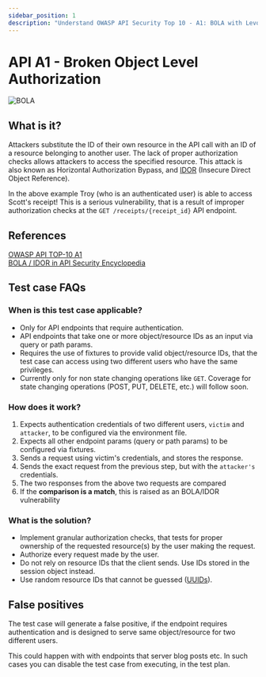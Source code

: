```yaml
---
sidebar_position: 1
description: "Understand OWASP API Security Top 10 - A1: BOLA with Levo.ai. Learn about Broken Object Level Authorization vulnerabilities and mitigation strategies."
---
```


# API A1 - Broken Object Level Authorization
![BOLA](../assets/API-Top-10/A1-BOLA.svg)

## What is it?
Attackers substitute the ID of their own resource in the API call with an ID of a resource belonging to another user. The lack of proper authorization checks allows attackers to access the specified resource.
This attack is also known as Horizontal Authorization Bypass, and [IDOR][IDOR-HO] (Insecure Direct Object Reference).

In the above example Troy (who is an authenticated user) is able to access Scott's receipt! This is a serious vulnerability, that is a result of improper authorization checks at the `GET /receipts/{receipt_id}` API endpoint.

## References
[OWASP API TOP-10 A1](https://owasp.org/www-project-api-security/)  
[BOLA / IDOR in API Security Encyclopedia](https://apisecurity.io/encyclopedia/content/owasp/api1-broken-object-level-authorization)

## Test case FAQs
### When is this test case applicable?
* Only for API endpoints that require authentication.
* API endpoints that take one or more object/resource IDs as an input via query or path params.
* Requires the use of fixtures to provide valid object/resource IDs, that the test case can access using two different users who have the same privileges.
* Currently only for non state changing operations like `GET`. Coverage for state changing operations (POST, PUT, DELETE, etc.) will follow soon.

### How does it work?
1. Expects authentication credentials of two different users, `victim` and `attacker`, to be configured via the environment file.
2. Expects all other endpoint params (query or path params) to be configured via fixtures.
3. Sends a request using victim's credentials, and stores the response.
4. Sends the exact request from the previous step, but with the `attacker's` credentials. 
5. The two responses from the above two requests are compared
6. If the **comparison is a match**, this is raised as an BOLA/IDOR vulnerability

### What is the solution?
* Implement granular authorization checks, that tests for proper ownership of the requested resource(s) by the user making the request.
* Authorize every request made by the user.
* Do not rely on resource IDs that the client sends. Use IDs stored in the session object instead.
* Use random resource IDs that cannot be guessed ([UUIDs](https://en.wikipedia.org/wiki/Universally_unique_identifier)).

## False positives
The test case will generate a false positive, if the endpoint requires authentication and is designed to serve same object/resource for two different users. 

This could happen with with endpoints that server blog posts etc. In such cases you can disable the test case from executing, in the test plan.


[IDOR-HO]: https://www.hackerone.com/company-news/rise-idor
